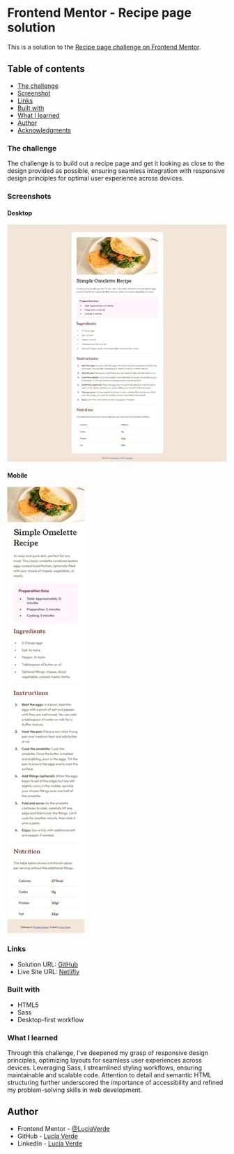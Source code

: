 # Frontend Mentor - Recipe page solution

This is a solution to the [Recipe page challenge on Frontend Mentor](https://www.frontendmentor.io/challenges/recipe-page-KiTsR8QQKm).

## Table of contents

  - [The challenge](#the-challenge)
  - [Screenshot](#screenshot)
  - [Links](#links)
  - [Built with](#built-with)
  - [What I learned](#what-i-learned)
- [Author](#author)
- [Acknowledgments](#acknowledgments)

### The challenge

The challenge is to build out a recipe page and get it looking as close to the design provided as possible, ensuring seamless integration with responsive design principles for optimal user experience across devices. 

### Screenshots

#### Desktop
![](/assets/images/Desktop%20screenshot.png)

#### Mobile
![](/assets/images/Mobile%20screenshot.png)

### Links

- Solution URL: [GitHub](https://github.com/LuciaVerde/frontend-mentor-recipe-page)
- Live Site URL: [Netlifly](https://frontendmentorrecipepagesolution.netlify.app/)

### Built with

- HTML5
- Sass
- Desktop-first workflow

### What I learned

Through this challenge, I've deepened my grasp of responsive design principles, optimizing layouts for seamless user experiences across devices. Leveraging Sass, I streamlined styling workflows, ensuring maintainable and scalable code. Attention to detail and semantic HTML structuring further underscored the importance of accessibility and refined my problem-solving skills in web development.

## Author

- Frontend Mentor - [@LuciaVerde](https://www.frontendmentor.io/profile/LuciaVerde)
- GitHub - [Lucía Verde](https://github.com/LuciaVerde)
- LinkedIn - [Lucía Verde](https://www.linkedin.com/in/luc%C3%ADa-verde-6bb9822b1/)

